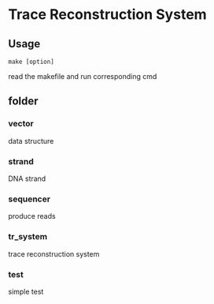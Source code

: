 # Trace Reconstruction System

## Usage

```
make [option]
```

read the makefile and run corresponding cmd

## folder

### vector

data structure

### strand

DNA strand

### sequencer

produce reads

### tr_system

trace reconstruction system

### test

simple test
